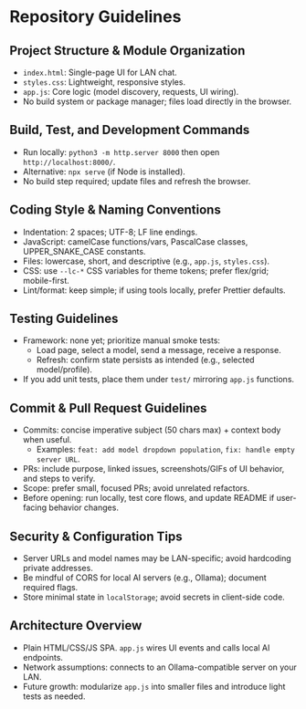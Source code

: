 # Repository Guidelines

## Project Structure & Module Organization
- `index.html`: Single-page UI for LAN chat.
- `styles.css`: Lightweight, responsive styles.
- `app.js`: Core logic (model discovery, requests, UI wiring).
- No build system or package manager; files load directly in the browser.

## Build, Test, and Development Commands
- Run locally: `python3 -m http.server 8000` then open `http://localhost:8000/`.
- Alternative: `npx serve` (if Node is installed).
- No build step required; update files and refresh the browser.

## Coding Style & Naming Conventions
- Indentation: 2 spaces; UTF-8; LF line endings.
- JavaScript: camelCase functions/vars, PascalCase classes, UPPER_SNAKE_CASE constants.
- Files: lowercase, short, and descriptive (e.g., `app.js`, `styles.css`).
- CSS: use `--lc-*` CSS variables for theme tokens; prefer flex/grid; mobile-first.
- Lint/format: keep simple; if using tools locally, prefer Prettier defaults.

## Testing Guidelines
- Framework: none yet; prioritize manual smoke tests:
  - Load page, select a model, send a message, receive a response.
  - Refresh: confirm state persists as intended (e.g., selected model/profile).
- If you add unit tests, place them under `test/` mirroring `app.js` functions.

## Commit & Pull Request Guidelines
- Commits: concise imperative subject (50 chars max) + context body when useful.
  - Examples: `feat: add model dropdown population`, `fix: handle empty server URL`.
- PRs: include purpose, linked issues, screenshots/GIFs of UI behavior, and steps to verify.
- Scope: prefer small, focused PRs; avoid unrelated refactors.
- Before opening: run locally, test core flows, and update README if user-facing behavior changes.

## Security & Configuration Tips
- Server URLs and model names may be LAN-specific; avoid hardcoding private addresses.
- Be mindful of CORS for local AI servers (e.g., Ollama); document required flags.
- Store minimal state in `localStorage`; avoid secrets in client-side code.

## Architecture Overview
- Plain HTML/CSS/JS SPA. `app.js` wires UI events and calls local AI endpoints.
- Network assumptions: connects to an Ollama-compatible server on your LAN.
- Future growth: modularize `app.js` into smaller files and introduce light tests as needed.

